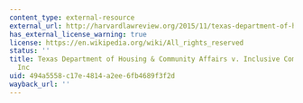 ```yaml
---
content_type: external-resource
external_url: http://harvardlawreview.org/2015/11/texas-department-of-housing-community-affairs-v-inclusive-communities-project/
has_external_license_warning: true
license: https://en.wikipedia.org/wiki/All_rights_reserved
status: ''
title: Texas Department of Housing & Community Affairs v. Inclusive Communities Project
  Inc
uid: 494a5558-c17e-4814-a2ee-6fb4689f3f2d
wayback_url: ''
---
```

